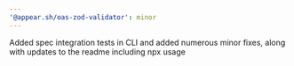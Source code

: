 ```yaml
---
'@appear.sh/oas-zod-validator': minor
---
```


Added spec integration tests in CLI and added numerous minor fixes, along with updates to the readme including npx usage
